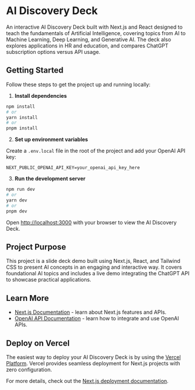# AI Discovery Deck

An interactive AI Discovery Deck built with Next.js and React designed to teach the fundamentals of Artificial Intelligence, covering topics from AI to Machine Learning, Deep Learning, and Generative AI. The deck also explores applications in HR and education, and compares ChatGPT subscription options versus API usage.

## Getting Started

Follow these steps to get the project up and running locally:

1. **Install dependencies**

```bash
npm install
# or
yarn install
# or
pnpm install
```

2. **Set up environment variables**

Create a `.env.local` file in the root of the project and add your OpenAI API key:

```
NEXT_PUBLIC_OPENAI_API_KEY=your_openai_api_key_here
```

3. **Run the development server**

```bash
npm run dev
# or
yarn dev
# or
pnpm dev
```

Open [http://localhost:3000](http://localhost:3000) with your browser to view the AI Discovery Deck.

## Project Purpose

This project is a slide deck demo built using Next.js, React, and Tailwind CSS to present AI concepts in an engaging and interactive way. It covers foundational AI topics and includes a live demo integrating the ChatGPT API to showcase practical applications.

## Learn More

- [Next.js Documentation](https://nextjs.org/docs) - learn about Next.js features and APIs.
- [OpenAI API Documentation](https://platform.openai.com/docs) - learn how to integrate and use OpenAI APIs.

## Deploy on Vercel

The easiest way to deploy your AI Discovery Deck is by using the [Vercel Platform](https://vercel.com/new). Vercel provides seamless deployment for Next.js projects with zero configuration.

For more details, check out the [Next.js deployment documentation](https://nextjs.org/docs/app/building-your-application/deploying).
